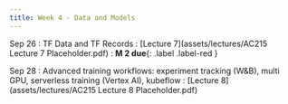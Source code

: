 ```yaml
---
title: Week 4 - Data and Models
---
```


Sep 26
: TF Data and TF Records
  : [Lecture 7](assets/lectures/AC215 Lecture 7 Placeholder.pdf)
: **M 2 due**{: .label .label-red }

Sep 28
: Advanced training workflows: experiment tracking (W&B), multi GPU, serverless training (Vertex AI), kubeflow
  : [Lecture 8](assets/lectures/AC215 Lecture 8 Placeholder.pdf)
